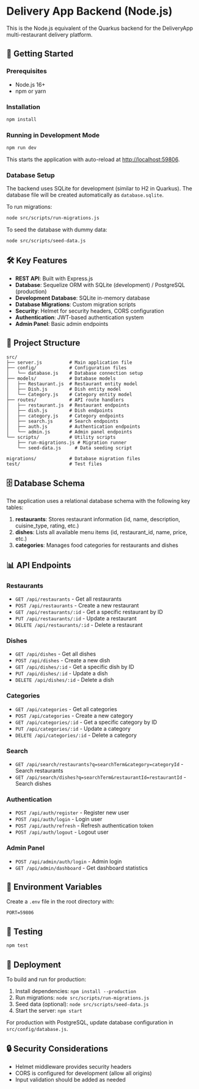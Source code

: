 # Delivery App Backend (Node.js)

This is the Node.js equivalent of the Quarkus backend for the DeliveryApp multi-restaurant delivery platform.

## 🚀 Getting Started

### Prerequisites
- Node.js 16+
- npm or yarn

### Installation

```bash
npm install
```

### Running in Development Mode

```bash
npm run dev
```

This starts the application with auto-reload at [http://localhost:59806](http://localhost:59806).

### Database Setup

The backend uses SQLite for development (similar to H2 in Quarkus). The database file will be created automatically as `database.sqlite`.

To run migrations:
```bash
node src/scripts/run-migrations.js
```

To seed the database with dummy data:
```bash
node src/scripts/seed-data.js
```

## 🛠️ Key Features

- **REST API**: Built with Express.js
- **Database**: Sequelize ORM with SQLite (development) / PostgreSQL (production)
- **Development Database**: SQLite in-memory database
- **Database Migrations**: Custom migration scripts
- **Security**: Helmet for security headers, CORS configuration
- **Authentication**: JWT-based authentication system
- **Admin Panel**: Basic admin endpoints

## 📁 Project Structure

```
src/
├── server.js          # Main application file
├── config/            # Configuration files
│   └── database.js    # Database connection setup
├── models/            # Database models
│   ├── Restaurant.js  # Restaurant entity model
│   ├── Dish.js        # Dish entity model
│   └── Category.js    # Category entity model
├── routes/            # API route handlers
│   ├── restaurant.js  # Restaurant endpoints
│   ├── dish.js        # Dish endpoints
│   ├── category.js    # Category endpoints
│   ├── search.js      # Search endpoints
│   ├── auth.js        # Authentication endpoints
│   └── admin.js       # Admin panel endpoints
└── scripts/           # Utility scripts
    ├── run-migrations.js # Migration runner
    └── seed-data.js     # Data seeding script

migrations/            # Database migration files
test/                  # Test files
```

## 🗄️ Database Schema

The application uses a relational database schema with the following key tables:

1. **restaurants**: Stores restaurant information (id, name, description, cuisine_type, rating, etc.)
2. **dishes**: Lists all available menu items (id, restaurant_id, name, price, etc.)
3. **categories**: Manages food categories for restaurants and dishes

## 📊 API Endpoints

### Restaurants
- `GET /api/restaurants` - Get all restaurants
- `POST /api/restaurants` - Create a new restaurant
- `GET /api/restaurants/:id` - Get a specific restaurant by ID
- `PUT /api/restaurants/:id` - Update a restaurant
- `DELETE /api/restaurants/:id` - Delete a restaurant

### Dishes
- `GET /api/dishes` - Get all dishes
- `POST /api/dishes` - Create a new dish
- `GET /api/dishes/:id` - Get a specific dish by ID
- `PUT /api/dishes/:id` - Update a dish
- `DELETE /api/dishes/:id` - Delete a dish

### Categories
- `GET /api/categories` - Get all categories
- `POST /api/categories` - Create a new category
- `GET /api/categories/:id` - Get a specific category by ID
- `PUT /api/categories/:id` - Update a category
- `DELETE /api/categories/:id` - Delete a category

### Search
- `GET /api/search/restaurants?q=searchTerm&category=categoryId` - Search restaurants
- `GET /api/search/dishes?q=searchTerm&restaurantId=restaurantId` - Search dishes

### Authentication
- `POST /api/auth/register` - Register new user
- `POST /api/auth/login` - Login user
- `POST /api/auth/refresh` - Refresh authentication token
- `POST /api/auth/logout` - Logout user

### Admin Panel
- `POST /api/admin/auth/login` - Admin login
- `GET /api/admin/dashboard` - Get dashboard statistics

## 🔧 Environment Variables

Create a `.env` file in the root directory with:
```
PORT=59806
```

## 🧪 Testing

```bash
npm test
```

## 🚀 Deployment

To build and run for production:

1. Install dependencies: `npm install --production`
2. Run migrations: `node src/scripts/run-migrations.js`
3. Seed data (optional): `node src/scripts/seed-data.js` 
4. Start the server: `npm start`

For production with PostgreSQL, update database configuration in `src/config/database.js`.

## 🔒 Security Considerations

- Helmet middleware provides security headers
- CORS is configured for development (allow all origins)
- Input validation should be added as needed